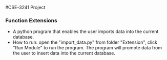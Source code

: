 #CSE-3241 Project
### Function Extensions
* A python program that enables the user imports data into the current database.
* How to run: open the "import_data.py" from folder "Extension", click "Run Module" to run the program. The program will promote data from the user to insert data into the current database.